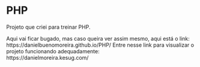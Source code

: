 # PHP
<p>Projeto que criei para treinar PHP.</p>
<p>Aqui vai ficar bugado, mas caso queira ver assim mesmo, aqui está o link:<br>
https://danielbuenomoreira.github.io/PHP/
Entre nesse link para visualizar o projeto funcionando adequadamente:<br>
https://danielmoreira.kesug.com/
